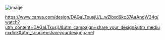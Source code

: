 ![image](https://github.com/user-attachments/assets/d7b7e2a6-50d7-420e-84ef-7a427441b623)

https://www.canva.com/design/DAGaLTxusjU/L_wZlbxd9kc37AaAngW34g/watch?utm_content=DAGaLTxusjU&utm_campaign=share_your_design&utm_medium=link&utm_source=shareyourdesignpanel

